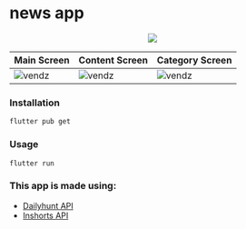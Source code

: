 # news app

<!-- ![Flutter news app by vendz](https://i.imgur.com/OEf05lU.gif) -->

<p align="center"><img src="https://i.imgur.com/OEf05lU.gif"></p>

| Main Screen | Content Screen | Category Screen |
|-------------|----------------| ----------------|
| ![vendz](https://i.imgur.com/k6phRuz.png) | ![vendz](https://i.imgur.com/BAa2d3R.png) | ![vendz](https://i.imgur.com/C4FBlTl.png) |


### Installation

```
flutter pub get
```
### Usage 

```
flutter run
```

### This app is made using:
- [Dailyhunt API](https://github.com/vendz/dailyhunt-api)
- [Inshorts API](https://github.com/vendz/inshorts-api)
